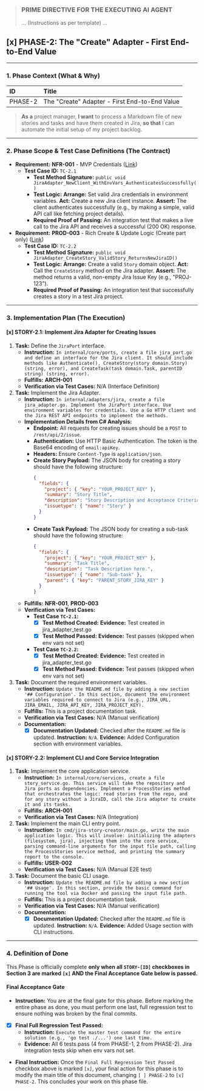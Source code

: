 
> ### **PRIME DIRECTIVE FOR THE EXECUTING AI AGENT**
>
> ... (Instructions as per template) ...

## [x] PHASE-2: The "Create" Adapter - First End-to-End Value

---

### **1. Phase Context (What & Why)**

| ID | Title |
| :--- | :--- |
| PHASE-2 | The "Create" Adapter - First End-to-End Value |

> **As a** project manager, **I want** to process a Markdown file of new stories and tasks and have them created in Jira, **so that** I can automate the initial setup of my project backlog.

---

### **2. Phase Scope & Test Case Definitions (The Contract)**

*   **Requirement:** **NFR-001** - MVP Credentials ([Link](./REQUIREMENTS.md#NFR-001))
    *   **Test Case ID:** `TC-2.1`
        *   **Test Method Signature:** `public void JiraAdapter_NewClient_WithEnvVars_AuthenticatesSuccessfully()`
        *   **Test Logic:** **Arrange:** Set valid Jira credentials in environment variables. **Act:** Create a new Jira client instance. **Assert:** The client authenticates successfully (e.g., by making a simple, valid API call like fetching project details).
        *   **Required Proof of Passing:** An integration test that makes a live call to the Jira API and receives a successful (200 OK) response.
*   **Requirement:** **PROD-003** - Rich Create & Update Logic (Create part only) ([Link](./REQUIREMENTS.md#PROD-003))
    *   **Test Case ID:** `TC-2.2`
        *   **Test Method Signature:** `public void JiraAdapter_CreateStory_ValidStory_ReturnsNewJiraID()`
        *   **Test Logic:** **Arrange:** Create a valid `Story` domain object. **Act:** Call the `CreateStory` method on the Jira adapter. **Assert:** The method returns a valid, non-empty Jira Issue Key (e.g., "PROJ-123").
        *   **Required Proof of Passing:** An integration test that successfully creates a story in a test Jira project.

---

### **3. Implementation Plan (The Execution)**

#### [x] STORY-2.1: Implement Jira Adapter for Creating Issues

1.  **Task:** Define the `JiraPort` interface.
    *   **Instruction:** `In internal/core/ports, create a file jira_port.go and define an interface for the Jira client. It should include methods like Authenticate(), CreateStory(story domain.Story) (string, error), and CreateTask(task domain.Task, parentID string) (string, error).`
    *   **Fulfills:** **ARCH-001**
    *   **Verification via Test Cases:** N/A (Interface Definition)
2.  **Task:** Implement the Jira Adapter.
    *   **Instruction:** `In internal/adapters/jira, create a file jira_adapter.go. Implement the JiraPort interface. Use environment variables for credentials. Use a Go HTTP client and the Jira REST API endpoints to implement the methods.`
    *   **Implementation Details from C# Analysis:**
        *   **Endpoint:** All requests for creating issues should be a `POST` to `/rest/api/2/issue`.
        *   **Authentication:** Use HTTP Basic Authentication. The token is the Base64 encoding of `email:apiKey`.
        *   **Headers:** Ensure `Content-Type` is `application/json`.
        *   **Create Story Payload:** The JSON body for creating a story should have the following structure:
            ```json
            {
              "fields": {
                "project": { "key": "YOUR_PROJECT_KEY" },
                "summary": "Story Title",
                "description": "Story Description and Acceptance Criteria here.",
                "issuetype": { "name": "Story" }
              }
            }
            ```
        *   **Create Task Payload:** The JSON body for creating a sub-task should have the following structure:
            ```json
            {
              "fields": {
                "project": { "key": "YOUR_PROJECT_KEY" },
                "summary": "Task Title",
                "description": "Task Description here.",
                "issuetype": { "name": "Sub-task" },
                "parent": { "key": "PARENT_STORY_JIRA_KEY" }
              }
            }
            ```
    *   **Fulfills:** **NFR-001**, **PROD-003**
    *   **Verification via Test Cases:**
        *   **Test Case `TC-2.1`:**
            *   [x] **Test Method Created:** **Evidence:** Test created in jira_adapter_test.go
            *   [x] **Test Method Passed:** **Evidence:** Test passes (skipped when env vars not set)
        *   **Test Case `TC-2.2`:**
            *   [x] **Test Method Created:** **Evidence:** Test created in jira_adapter_test.go
            *   [x] **Test Method Passed:** **Evidence:** Test passes (skipped when env vars not set)
3.  **Task:** Document the required environment variables.
    *   **Instruction:** `Update the README.md file by adding a new section '## Configuration'. In this section, document the environment variables required to connect to Jira (e.g., JIRA_URL, JIRA_EMAIL, JIRA_API_KEY, JIRA_PROJECT_KEY).`
    *   **Fulfills:** This is a project documentation task.
    *   **Verification via Test Cases:** N/A (Manual verification)
    *   **Documentation:**
        *   [x] **Documentation Updated:** Checked after the `README.md` file is updated. **Instruction:** `N/A`. **Evidence:** Added Configuration section with environment variables.

#### [x] STORY-2.2: Implement CLI and Core Service Integration

1.  **Task:** Implement the core application service.
    *   **Instruction:** `In internal/core/services, create a file story_service.go. This service will take the repository and Jira ports as dependencies. Implement a ProcessStories method that orchestrates the logic: read stories from the repo, and for any story without a JiraID, call the Jira adapter to create it and its tasks.`
    *   **Fulfills:** **ARCH-001**
    *   **Verification via Test Cases:** N/A (Integration)
2.  **Task:** Implement the main CLI entry point.
    *   **Instruction:** `In cmd/jira-story-creator/main.go, write the main application logic. This will involve: initializing the adapters (filesystem, jira), injecting them into the core service, parsing command-line arguments for the input file path, calling the ProcessStories service method, and printing the summary report to the console.`
    *   **Fulfills:** **USER-002**
    *   **Verification via Test Cases:** N/A (Manual E2E test)
3.  **Task:** Document the basic CLI usage.
    *   **Instruction:** `Update the README.md file by adding a new section '## Usage'. In this section, provide the basic command for running the tool via Docker and passing the input file path.`
    *   **Fulfills:** This is a project documentation task.
    *   **Verification via Test Cases:** N/A (Manual verification)
    *   **Documentation:**
        *   [x] **Documentation Updated:** Checked after the `README.md` file is updated. **Instruction:** `N/A`. **Evidence:** Added Usage section with CLI instructions.

---

### **4. Definition of Done**

This Phase is officially complete **only when all `STORY-[ID]` checkboxes in Section 3 are marked `[x]` AND the Final Acceptance Gate below is passed.**

#### Final Acceptance Gate

*   **Instruction:** You are at the final gate for this phase. Before marking the entire phase as done, you must perform one last, full regression test to ensure nothing was broken by the final commits.
*   [x] **Final Full Regression Test Passed:**
    *   **Instruction:** `Execute the master test command for the entire solution (e.g., 'go test ./...') one last time.`
    *   **Evidence:** All 6 tests pass (4 from PHASE-1, 2 from PHASE-2). Jira integration tests skip when env vars not set.

*   **Final Instruction:** Once the `Final Full Regression Test Passed` checkbox above is marked `[x]`, your final action for this phase is to modify the main title of this document, changing `[ ] PHASE-2` to `[x] PHASE-2`. This concludes your work on this phase file.
